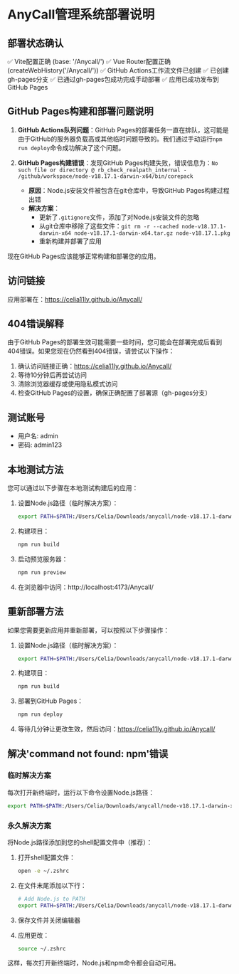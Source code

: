 # AnyCall管理系统部署说明

## 部署状态确认
✅ Vite配置正确 (base: '/Anycall/')
✅ Vue Router配置正确 (createWebHistory('/Anycall/'))
✅ GitHub Actions工作流文件已创建
✅ 已创建gh-pages分支
✅ 已通过gh-pages包成功完成手动部署
✅ 应用已成功发布到GitHub Pages

## GitHub Pages构建和部署问题说明
1. **GitHub Actions队列问题**：GitHub Pages的部署任务一直在排队，这可能是由于GitHub的服务器负载高或其他临时问题导致的。我们通过手动运行`npm run deploy`命令成功解决了这个问题。

2. **GitHub Pages构建错误**：发现GitHub Pages构建失败，错误信息为：`No such file or directory @ rb_check_realpath_internal - /github/workspace/node-v18.17.1-darwin-x64/bin/corepack`
   - **原因**：Node.js安装文件被包含在git仓库中，导致GitHub Pages构建过程出错
   - **解决方案**：
     - 更新了`.gitignore`文件，添加了对Node.js安装文件的忽略
     - 从git仓库中移除了这些文件：`git rm -r --cached node-v18.17.1-darwin-x64 node-v18.17.1-darwin-x64.tar.gz node-v18.17.1.pkg`
     - 重新构建并部署了应用

现在GitHub Pages应该能够正常构建和部署您的应用。

## 访问链接
应用部署在：https://celia11ly.github.io/Anycall/

## 404错误解释
由于GitHub Pages的部署生效可能需要一些时间，您可能会在部署完成后看到404错误。如果您现在仍然看到404错误，请尝试以下操作：
1. 确认访问链接正确：https://celia11ly.github.io/Anycall/
2. 等待10分钟后再尝试访问
3. 清除浏览器缓存或使用隐私模式访问
4. 检查GitHub Pages的设置，确保正确配置了部署源（gh-pages分支）

## 测试账号
- 用户名: admin
- 密码: admin123

## 本地测试方法
您可以通过以下步骤在本地测试构建后的应用：

1. 设置Node.js路径（临时解决方案）：
   ```bash
   export PATH=$PATH:/Users/Celia/Downloads/anycall/node-v18.17.1-darwin-x64/bin
   ```

2. 构建项目：
   ```bash
   npm run build
   ```

3. 启动预览服务器：
   ```bash
   npm run preview
   ```

4. 在浏览器中访问：http://localhost:4173/Anycall/

## 重新部署方法
如果您需要更新应用并重新部署，可以按照以下步骤操作：

1. 设置Node.js路径（临时解决方案）：
   ```bash
   export PATH=$PATH:/Users/Celia/Downloads/anycall/node-v18.17.1-darwin-x64/bin
   ```

2. 构建项目：
   ```bash
   npm run build
   ```

3. 部署到GitHub Pages：
   ```bash
   npm run deploy
   ```

4. 等待几分钟让更改生效，然后访问：https://celia11ly.github.io/Anycall/

## 解决'command not found: npm'错误

### 临时解决方案
每次打开新终端时，运行以下命令设置Node.js路径：
```bash
export PATH=$PATH:/Users/Celia/Downloads/anycall/node-v18.17.1-darwin-x64/bin
```

### 永久解决方案
将Node.js路径添加到您的shell配置文件中（推荐）：

1. 打开shell配置文件：
   ```bash
   open -e ~/.zshrc
   ```

2. 在文件末尾添加以下行：
   ```bash
   # Add Node.js to PATH
   export PATH=$PATH:/Users/Celia/Downloads/anycall/node-v18.17.1-darwin-x64/bin
   ```

3. 保存文件并关闭编辑器

4. 应用更改：
   ```bash
   source ~/.zshrc
   ```

这样，每次打开新终端时，Node.js和npm命令都会自动可用。